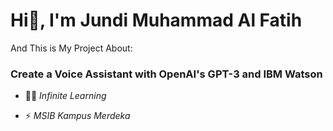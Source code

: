 <h1>Hi👋, I'm Jundi Muhammad Al Fatih</h1>

And This is My Project About:

<h3>Create a Voice Assistant with OpenAI's GPT-3 and IBM Watson</h3>

- 👨‍💻 *Infinite Learning*

- ⚡ *MSIB Kampus Merdeka*
